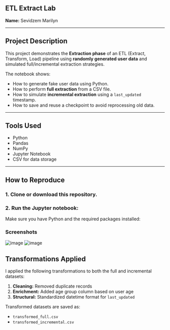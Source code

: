 
##  ETL Extract Lab

**Name:** Sevidzem Marilyn  


---

##  Project Description

This project demonstrates the **Extraction phase** of an ETL (Extract, Transform, Load) pipeline using **randomly generated user data** and simulated full/incremental extraction strategies.

The notebook shows:
- How to generate fake user data using Python.
- How to perform **full extraction** from a CSV file.
- How to simulate **incremental extraction** using a `last_updated` timestamp.
- How to save and reuse a checkpoint to avoid reprocessing old data.

---

##  Tools Used

- Python
- Pandas
- NumPy
- Jupyter Notebook
- CSV for data storage

---

##  How to Reproduce

### 1. Clone or download this repository.

### 2. Run the Jupyter notebook:
Make sure you have Python and the required packages installed:
### Screenshots

![image](https://github.com/user-attachments/assets/72eccef7-dba7-4e56-9cf6-3487666a100b)
![image](https://github.com/user-attachments/assets/05f6a928-4cac-40af-aa7c-96e12c37b7ee)

##  Transformations Applied

I applied the following transformations to both the full and incremental datasets:

1. **Cleaning:** Removed duplicate records
2. **Enrichment:** Added age group column based on user age
3. **Structural:** Standardized datetime format for `last_updated`

Transformed datasets are saved as:
- `transformed_full.csv`
- `transformed_incremental.csv`








